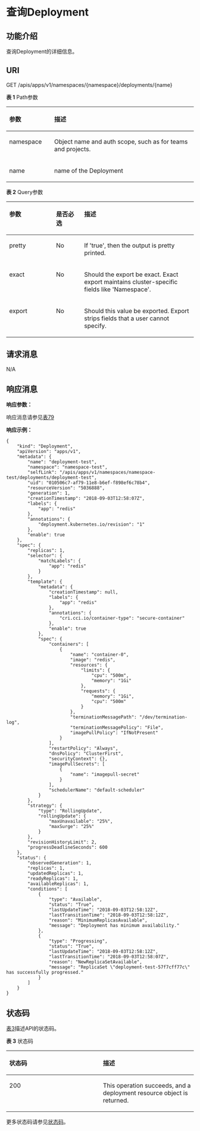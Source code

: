 # 查询Deployment<a name="cci_02_3022"></a>

## 功能介绍<a name="section530813545496"></a>

查询Deployment的详细信息。

## URI<a name="section158974212501"></a>

GET /apis/apps/v1/namespaces/\{namespace\}/deployments/\{name\}

**表 1**  Path参数

<a name="table1696332124519"></a>
<table><thead align="left"><tr id="row11961332194516"><th class="cellrowborder" valign="top" width="24%" id="mcps1.2.3.1.1"><p id="p396032144518"><a name="p396032144518"></a><a name="p396032144518"></a>参数</p>
</th>
<th class="cellrowborder" valign="top" width="76%" id="mcps1.2.3.1.2"><p id="p18962325454"><a name="p18962325454"></a><a name="p18962325454"></a>描述</p>
</th>
</tr>
</thead>
<tbody><tr id="row9960327457"><td class="cellrowborder" valign="top" width="24%" headers="mcps1.2.3.1.1 "><p id="p1496113214456"><a name="p1496113214456"></a><a name="p1496113214456"></a>namespace</p>
</td>
<td class="cellrowborder" valign="top" width="76%" headers="mcps1.2.3.1.2 "><p id="p141902036155717"><a name="p141902036155717"></a><a name="p141902036155717"></a>Object name and auth scope, such as for teams and projects.</p>
</td>
</tr>
<tr id="row127506310151"><td class="cellrowborder" valign="top" width="24%" headers="mcps1.2.3.1.1 "><p id="p19499173311150"><a name="p19499173311150"></a><a name="p19499173311150"></a>name</p>
</td>
<td class="cellrowborder" valign="top" width="76%" headers="mcps1.2.3.1.2 "><p id="p1499123311158"><a name="p1499123311158"></a><a name="p1499123311158"></a>name of the Deployment</p>
</td>
</tr>
</tbody>
</table>

**表 2**  Query参数

<a name="table2027961241820"></a>
<table><thead align="left"><tr id="row122809120186"><th class="cellrowborder" valign="top" width="25%" id="mcps1.2.4.1.1"><p id="p91421758131813"><a name="p91421758131813"></a><a name="p91421758131813"></a>参数</p>
</th>
<th class="cellrowborder" valign="top" width="15%" id="mcps1.2.4.1.2"><p id="p101421758131816"><a name="p101421758131816"></a><a name="p101421758131816"></a>是否必选</p>
</th>
<th class="cellrowborder" valign="top" width="60%" id="mcps1.2.4.1.3"><p id="p19143115818187"><a name="p19143115818187"></a><a name="p19143115818187"></a>描述</p>
</th>
</tr>
</thead>
<tbody><tr id="row1744184023617"><td class="cellrowborder" valign="top" width="25%" headers="mcps1.2.4.1.1 "><p id="p644184043617"><a name="p644184043617"></a><a name="p644184043617"></a>pretty</p>
</td>
<td class="cellrowborder" valign="top" width="15%" headers="mcps1.2.4.1.2 "><p id="p194494017365"><a name="p194494017365"></a><a name="p194494017365"></a>No</p>
</td>
<td class="cellrowborder" valign="top" width="60%" headers="mcps1.2.4.1.3 "><p id="p3447402366"><a name="p3447402366"></a><a name="p3447402366"></a>If 'true', then the output is pretty printed.</p>
</td>
</tr>
<tr id="row2076664616361"><td class="cellrowborder" valign="top" width="25%" headers="mcps1.2.4.1.1 "><p id="p13191114910562"><a name="p13191114910562"></a><a name="p13191114910562"></a>exact</p>
</td>
<td class="cellrowborder" valign="top" width="15%" headers="mcps1.2.4.1.2 "><p id="p99465435616"><a name="p99465435616"></a><a name="p99465435616"></a>No</p>
</td>
<td class="cellrowborder" valign="top" width="60%" headers="mcps1.2.4.1.3 "><p id="p12191849135617"><a name="p12191849135617"></a><a name="p12191849135617"></a>Should the export be exact. Exact export maintains cluster-specific fields like 'Namespace'.</p>
</td>
</tr>
<tr id="row1627094733719"><td class="cellrowborder" valign="top" width="25%" headers="mcps1.2.4.1.1 "><p id="p319154955611"><a name="p319154955611"></a><a name="p319154955611"></a>export</p>
</td>
<td class="cellrowborder" valign="top" width="15%" headers="mcps1.2.4.1.2 "><p id="p1294155405612"><a name="p1294155405612"></a><a name="p1294155405612"></a>No</p>
</td>
<td class="cellrowborder" valign="top" width="60%" headers="mcps1.2.4.1.3 "><p id="p919118492563"><a name="p919118492563"></a><a name="p919118492563"></a>Should this value be exported. Export strips fields that a user cannot specify.</p>
</td>
</tr>
</tbody>
</table>

## 请求消息<a name="section106320105520"></a>

N/A

## 响应消息<a name="section12955134485515"></a>

**响应参数：**

响应消息请参见[表79](数据结构.md#table12862324102610)

**响应示例：**

```
{
    "kind": "Deployment",
    "apiVersion": "apps/v1",
    "metadata": {
        "name": "deployment-test",
        "namespace": "namespace-test",
        "selfLink": "/apis/apps/v1/namespaces/namespace-test/deployments/deployment-test",
        "uid": "010506c7-af79-11e8-b6ef-f898ef6c78b4",
        "resourceVersion": "5036888",
        "generation": 1,
        "creationTimestamp": "2018-09-03T12:58:07Z",
        "labels": {
            "app": "redis"
        },
        "annotations": {
            "deployment.kubernetes.io/revision": "1"
        },
        "enable": true
    },
    "spec": {
        "replicas": 1,
        "selector": {
            "matchLabels": {
                "app": "redis"
            }
        },
        "template": {
            "metadata": {
                "creationTimestamp": null,
                "labels": {
                    "app": "redis"
                },
                "annotations": {
                    "cri.cci.io/container-type": "secure-container"
                },
                "enable": true
            },
            "spec": {
                "containers": [
                    {
                        "name": "container-0",
                        "image": "redis",
                        "resources": {
                            "limits": {
                                "cpu": "500m",
                                "memory": "1Gi"
                            },
                            "requests": {
                                "memory": "1Gi",
                                "cpu": "500m"
                            }
                        },
                        "terminationMessagePath": "/dev/termination-log",
                        "terminationMessagePolicy": "File",
                        "imagePullPolicy": "IfNotPresent"
                    }
                ],
                "restartPolicy": "Always",           
                "dnsPolicy": "ClusterFirst",
                "securityContext": {},
                "imagePullSecrets": [
                    {
                        "name": "imagepull-secret"
                    }
                ],
                "schedulerName": "default-scheduler"
            }
        },
        "strategy": {
            "type": "RollingUpdate",
            "rollingUpdate": {
                "maxUnavailable": "25%",
                "maxSurge": "25%"
            }
        },
        "revisionHistoryLimit": 2,
        "progressDeadlineSeconds": 600
    },
    "status": {
        "observedGeneration": 1,
        "replicas": 1,
        "updatedReplicas": 1,
        "readyReplicas": 1,
        "availableReplicas": 1,
        "conditions": [
            {
                "type": "Available",
                "status": "True",
                "lastUpdateTime": "2018-09-03T12:58:12Z",
                "lastTransitionTime": "2018-09-03T12:58:12Z",
                "reason": "MinimumReplicasAvailable",
                "message": "Deployment has minimum availability."
            },
            {
                "type": "Progressing",
                "status": "True",
                "lastUpdateTime": "2018-09-03T12:58:12Z",
                "lastTransitionTime": "2018-09-03T12:58:07Z",
                "reason": "NewReplicaSetAvailable",
                "message": "ReplicaSet \"deployment-test-57f7cff77c\" has successfully progressed."
            }
        ]
    }
}
```

## 状态码<a name="section164701657181718"></a>

[表3](#zh-cn_topic_0079616894_zh-cn_topic_0079614986_table13421100171015)描述API的状态码。

**表 3**  状态码

<a name="zh-cn_topic_0079616894_zh-cn_topic_0079614986_table13421100171015"></a>
<table><thead align="left"><tr id="zh-cn_topic_0079616894_zh-cn_topic_0079614986_row58580616171015"><th class="cellrowborder" valign="top" width="50%" id="mcps1.2.3.1.1"><p id="p3324338133814"><a name="p3324338133814"></a><a name="p3324338133814"></a>状态码</p>
</th>
<th class="cellrowborder" valign="top" width="50%" id="mcps1.2.3.1.2"><p id="p17324938123815"><a name="p17324938123815"></a><a name="p17324938123815"></a>描述</p>
</th>
</tr>
</thead>
<tbody><tr id="zh-cn_topic_0079616894_zh-cn_topic_0079614986_row3769153171015"><td class="cellrowborder" valign="top" width="50%" headers="mcps1.2.3.1.1 "><p id="zh-cn_topic_0079616894_zh-cn_topic_0079614986_p34614774161656"><a name="zh-cn_topic_0079616894_zh-cn_topic_0079614986_p34614774161656"></a><a name="zh-cn_topic_0079616894_zh-cn_topic_0079614986_p34614774161656"></a>200</p>
</td>
<td class="cellrowborder" valign="top" width="50%" headers="mcps1.2.3.1.2 "><p id="zh-cn_topic_0079616894_zh-cn_topic_0079614986_p51022873161656"><a name="zh-cn_topic_0079616894_zh-cn_topic_0079614986_p51022873161656"></a><a name="zh-cn_topic_0079616894_zh-cn_topic_0079614986_p51022873161656"></a>This operation succeeds, and a deployment resource object is returned.</p>
</td>
</tr>
</tbody>
</table>

更多状态码请参见[状态码](状态码.md)。

